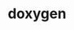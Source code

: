 ---
title: "doxygen"
layout: cache
categories: [package, v0.23.0]
meta: {"versions": ["1.12.0"], "compilers": ["gcc@=10.2.1"], "oss": ["centos7"], "platforms": ["linux"], "targets": ["x86_64_v3"], "stacks": ["developer-tools-manylinux2014", "root"], "num_specs": 1, "num_specs_by_stack": {"developer-tools-manylinux2014": 1, "root": 1}}
spec_details: [{"hash": "7lwky2avbkn33ygf3zbzxqfkcbarr5bg", "compiler": "gcc@=10.2.1", "versions": ["1.12.0"], "os": "centos7", "platform": "linux", "target": "x86_64_v3", "variants": ["build_system=cmake", "build_type=Release", "generator=make", "~graphviz", "~ipo", "~mscgen"], "stacks": ["developer-tools-manylinux2014", "root"], "size": "-", "tarball": "https://binaries.spack.io/v0.23.0/build_cache/linux-centos7-x86_64_v3/gcc-10.2.1/doxygen-1.12.0/linux-centos7-x86_64_v3-gcc-10.2.1-doxygen-1.12.0-7lwky2avbkn33ygf3zbzxqfkcbarr5bg.spack"}]
---